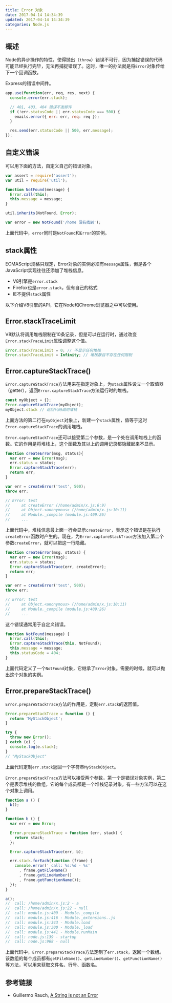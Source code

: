 ```yaml
---
title: Error 对象
date: 2017-04-14 14:34:39
updated: 2017-04-14 14:34:39
categories: Node.js
---
```


## 概述

Node的异步操作的特性，使得抛出（`throw`）错误不可行，因为捕捉错误的代码可能已经执行完毕，无法再捕捉错误了。这时，唯一的办法就是将`Error`对象传给下一个回调函数。

Express的错误中间件。

```javascript
app.use(function(err, req, res, next) {
  console.error(err.stack);

  // 401, 403, 404 错误不发邮件
  if (!err.statusCode || err.statusCode === 500) {
    emails.error({ err: err, req: req });
  }

  res.send(err.statusCode || 500, err.message);
});
```

## 自定义错误

可以用下面的方法，自定义自己的错误对象。

```javascript
var assert = require('assert');
var util = require('util');

function NotFound(message) {
  Error.call(this);
  this.message = message;
}

util.inherits(NotFound, Error);

var error = new NotFound('/home 没有找到');
```

上面代码中，`error`同时是`NotFound`和`Error`的实例。

## stack属性

ECMAScript规格只规定，Error对象的实例必须有`message`属性，但是各个JavaScript实现往往还添加了堆栈信息。

- V8引擎是`error.stack`
- Firefox也是`error.stack`，但有自己的格式
- IE不提供`stack`属性

以下介绍V8引擎的API，它在Node和Chrome浏览器之中可以使用。

## Error.stackTraceLimit

V8默认将调用堆栈限制在10条记录，但是可以在运行时，通过改变`Error.stackTraceLimit`属性调整这个值。

```javascript
Error.stackTraceLimit = 0; // 不显示任何堆栈
Error.stackTraceLimit = Infinity; // 堆栈数目不存在任何限制
```

## Error.captureStackTrace()

`Error.captureStackTrace`方法用来在指定对象上，为`stack`属性设立一个取值器（getter），返回`Error.captureStackTrace`方法运行时的堆栈。

```javascript
const myObject = {};
Error.captureStackTrace(myObject);
myObject.stack // 返回代码调用堆栈
```

上面方法的第二行在`myObject`对象上，新建一个`stack`属性，值等于这时`Error.captureStackTrace`的调用堆栈。

`Error.captureStackTrace`还可以接受第二个参数，是一个处在调用堆栈上的函数。它的作用是将堆栈上，这个函数及其以上的调用记录都隐藏起来不显示。

```javascript
function createError(msg, status){
  var err = new Error(msg);
  err.status = status;
  Error.captureStackTrace(err);
  return err;
}

var err = createError('test', 500);
throw err;

// Error: test
//     at createError (/home/admin/x.js:6:9)
//     at Object.<anonymous> (/home/admin/x.js:10:11)
//     at Module._compile (module.js:409:26)
//     ...
```

上面代码中，堆栈信息最上面一行会显示`createError`，表示这个错误是在执行`createError`函数时产生的。现在，为`Error.captureStackTrace`方法加入第二个参数`createError`，就可以把这一行隐藏。

```javascript
function createError(msg, status) {
  var err = new Error(msg);
  err.status = status;
  Error.captureStackTrace(err, createError);
  return err;
}

var err = createError('test', 500);
throw err;

// Error: test
//     at Object.<anonymous> (/home/admin/x.js:10:11)
//     at Module._compile (module.js:409:26)
//     ...
```

这个错误通常用于自定义错误。

```javascript
function NotFound(message) {
  Error.call(this);
  Error.captureStackTrace(this, NotFound);
  this.message = message;
  this.statusCode = 404;
}
```

上面代码定义了一个`NotFound`对象，它继承了`Error`对象。需要的时候，就可以抛出这个对象的实例。

## Error.prepareStackTrace()

`Error.prepareStackTrace`方法的作用是，定制`err.stack`的返回值。

```javascript
Error.prepareStackTrace = function () {
  return 'MyStackObject';
}

try {
  throw new Error();
} catch (e) {
  console.log(e.stack);
}
// "MyStackObject"
```

上面代码定制`err.stack`返回一个字符串`MyStackObject`。

`Error.prepareStackTrace`方法可以接受两个参数，第一个是错误对象实例，第二个是表示堆栈的数组，它的每个成员都是一个堆栈记录对象，有一些方法可以在这个对象上调用。

```javascript
function a () {
  b();
}

function b () {
  var err = new Error;

  Error.prepareStackTrace = function (err, stack) {
    return stack;
  };

  Error.captureStackTrace(err, b);

  err.stack.forEach(function (frame) {
    console.error(' call: %s:%d - %s'
      , frame.getFileName()
      , frame.getLineNumber()
      , frame.getFunctionName());
  });
}

a();
//  call: /home/admin/x.js:2 - a
//  call: /home/admin/x.js:22 - null
//  call: module.js:409 - Module._compile
//  call: module.js:416 - Module._extensions..js
//  call: module.js:343 - Module.load
//  call: module.js:300 - Module._load
//  call: module.js:441 - Module.runMain
//  call: node.js:139 - startup
//  call: node.js:968 - null
```

上面代码中，`Error.prepareStackTrace`方法定制了`err.stack`，返回一个数组。该数组的每个成员都有`getFileName()`、`getLineNumber()`、`getFunctionName()`等方法，可以用来获取文件名、行号、函数名。

## 参考链接

- Guillermo Rauch, [A String is not an Error](http://www.devthought.com/2011/12/22/a-string-is-not-an-error/)
